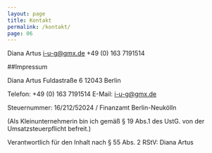 ```yaml
---
layout: page
title: Kontakt
permalink: /kontakt/
page: 06
---
```


Diana Artus
i-u-g@gmx.de
+49 (0) 163 7191514


##Impressum

Diana Artus
Fuldastraße 6
12043 Berlin

Telefon: 	+49 (0) 163 7191514
E-Mail: 	i-u-g@gmx.de

Steuernummer: 16/212/52024 / Finanzamt Berlin-Neukölln

(Als Kleinunternehmerin bin ich gemäß § 19 Abs.1 des UstG. von der Umsatzsteuerpflicht befreit.)

Verantwortlich für den Inhalt nach § 55 Abs. 2 RStV: Diana Artus
